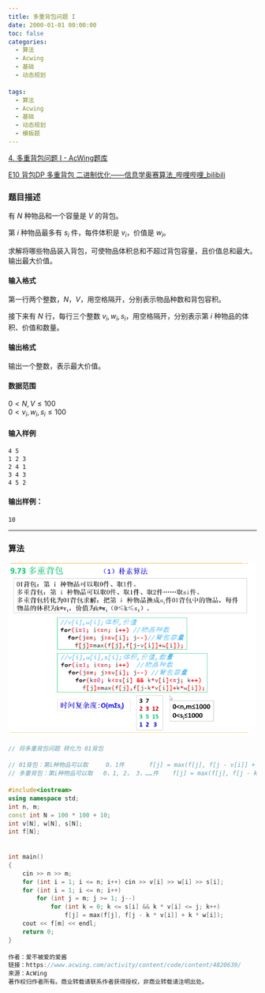 ```yaml
---
title: 多重背包问题 I
date: 2000-01-01 00:00:00
toc: false
categories:
  - 算法
  - Acwing
  - 基础
  - 动态规划

tags:
  - 算法
  - Acwing
  - 基础
  - 动态规划
  - 模板题
---
```

[4. 多重背包问题 I - AcWing题库](https://www.acwing.com/problem/content/4/)

[E10 背包DP 多重背包 二进制优化——信息学奥赛算法_哔哩哔哩_bilibili](https://www.bilibili.com/video/BV1MA41177cg/?spm_id_from=333.1387.search.video_card.click&vd_source=2f348893e98a838d97300d2bf728b18b)

### 题目描述
有 $N$ 种物品和一个容量是 $V$ 的背包。

第 $i$ 种物品最多有 $s_i$ 件，每件体积是 $v_i$，价值是 $w_i$。

求解将哪些物品装入背包，可使物品体积总和不超过背包容量，且价值总和最大。  
输出最大价值。

#### 输入格式

第一行两个整数，$N，V$，用空格隔开，分别表示物品种数和背包容积。

接下来有 $N$ 行，每行三个整数 $v_i, w_i, s_i$，用空格隔开，分别表示第 $i$ 种物品的体积、价值和数量。

#### 输出格式

输出一个整数，表示最大价值。

#### 数据范围

$0 \lt N, V \le 100$  
$0 \lt v_i, w_i, s_i \le 100$

#### 输入样例

```
4 5
1 2 3
2 4 1
3 4 3
4 5 2
```

#### 输出样例：

```
10
```

---
### 算法


![](多重背包问题%20I/Pasted%20image%2020240511005337.png)
```cpp
// 将多重背包问题 转化为 01背包

// 01背包：第i种物品可以取     0，1件       f[j] = max(f[j], f[j - v[i]] + w[i])    分别对应取0和1
// 多重背包：第i种物品可以取   0，1, 2， 3，……件    f[j] = max(f[j], f[j - k * v[i]] + k * w[i]);

#include<iostream>
using namespace std;
int n, m;
const int N = 100 * 100 + 10;
int v[N], w[N], s[N];
int f[N];


int main()
{
    cin >> n >> m;
    for (int i = 1; i <= n; i++) cin >> v[i] >> w[i] >> s[i];
    for (int i = 1; i <= n; i++)
        for (int j = m; j >= 1; j--)
            for (int k = 0; k <= s[i] && k * v[i] <= j; k++)
                f[j] = max(f[j], f[j - k * v[i]] + k * w[i]);
    cout << f[m] << endl;
    return 0;
}

作者：爱不被爱的爱酱
链接：https://www.acwing.com/activity/content/code/content/4820639/
来源：AcWing
著作权归作者所有。商业转载请联系作者获得授权，非商业转载请注明出处。
```